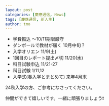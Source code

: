 ```yaml
---
layout: post
categories: [慶應通信, News]
tags: [慶應通信, 新入生]
author: tmo
---
```

* 学費振込 〜10/11期限厳守
* ダンボールで教材が届く 10月中旬？
* 入学オリエン 11/9(土)
* 1回目のレポート提出〆切 11/20(水)
* 科目試験申込 11/21-27
* 科目試験 1/11,12
* 入学式(春入学とまとめて) 来年4月末

24秋入学の方、ご参考になさってください。

仲間ができて嬉しいです。一緒に頑張りましょう❗️